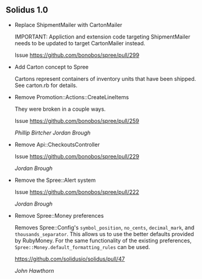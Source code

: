 ## Solidus 1.0

*   Replace ShipmentMailer with CartonMailer

    IMPORTANT: Appliction and extension code targeting ShipmentMailer needs to
    be updated to target CartonMailer instead.

    Issue https://github.com/bonobos/spree/pull/299

*   Add Carton concept to Spree

    Cartons represent containers of inventory units that have been shipped. See
    carton.rb for details.

*   Remove Promotion::Actions::CreateLineItems

    They were broken in a couple ways.

    Issue https://github.com/bonobos/spree/pull/259

    *Phillip Birtcher* *Jordan Brough*

*   Remove Api::CheckoutsController

    Issue https://github.com/bonobos/spree/pull/229

    *Jordan Brough*

*   Remove the Spree::Alert system

    Issue https://github.com/bonobos/spree/pull/222

    *Jordan Brough*

*   Remove Spree::Money preferences

    Removes Spree::Config's `symbol_position`, `no_cents`, `decimal_mark`, and
    `thousands_separator`. This allows us to use the better defaults provided
    by RubyMoney. For the same functionality of the existing preferences,
    `Spree::Money.default_formatting_rules` can be used.

    https://github.com/solidusio/solidus/pull/47

    *John Hawthorn*
